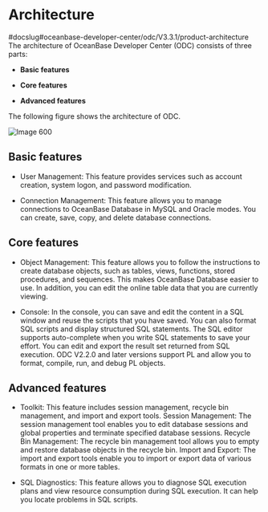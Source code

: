 Architecture 
=================================
#docslug#oceanbase-developer-center/odc/V3.3.1/product-architecture
The architecture of OceanBase Developer Center (ODC) consists of three parts:

* **Basic features**

  

* **Core features**

  

* **Advanced features**

  




The following figure shows the architecture of ODC.

![Image 600](https://help-static-aliyun-doc.aliyuncs.com/assets/img/en-US/0859620261/p269897.png)

Basic features 
-----------------------

* User Management: This feature provides services such as account creation, system logon, and password modification.

  

* Connection Management: This feature allows you to manage connections to OceanBase Database in MySQL and Oracle modes. You can create, save, copy, and delete database connections.

  




Core features 
----------------------

* Object Management: This feature allows you to follow the instructions to create database objects, such as tables, views, functions, stored procedures, and sequences. This makes OceanBase Database easier to use. In addition, you can edit the online table data that you are currently viewing.

  

* Console: In the console, you can save and edit the content in a SQL window and reuse the scripts that you have saved. You can also format SQL scripts and display structured SQL statements. The SQL editor supports auto-complete when you write SQL statements to save your effort. You can edit and export the result set returned from SQL execution. ODC V2.2.0 and later versions support PL and allow you to format, compile, run, and debug PL objects.

  




Advanced features 
--------------------------

* Toolkit: This feature includes session management, recycle bin management, and import and export tools. Session Management: The session management tool enables you to edit database sessions and global properties and terminate specified database sessions. Recycle Bin Management: The recycle bin management tool allows you to empty and restore database objects in the recycle bin. Import and Export: The import and export tools enable you to import or export data of various formats in one or more tables.

  

* SQL Diagnostics: This feature allows you to diagnose SQL execution plans and view resource consumption during SQL execution. It can help you locate problems in SQL scripts.

  



